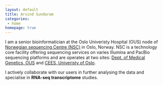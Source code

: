 ```yaml
---
layout: default
title: Arvind Sundaram
categories:
 - home
homepage: true
---
```

I am a senior bioinformatician at the Oslo Univeristy Hospital (OUS) node of [Norwegian sequencing Centre (NSC)](www.sequencing.uio.no) in Oslo, Norway. NSC is a technology core facility offering sequencing services on varies Illumina and PacBio sequencing platforms and are operates at two sites: [Dept. of Medical Genetics, OUS](https://oslo-universitetssykehus.no/avdelinger/klinikk-for-laboratoriemedisin/avdeling-for-medisinsk-genetikk) and [CEES, Univeristy of Oslo](http://www.mn.uio.no/cees/english/).

I actively collaborate with our users in further analysing the data and specialise in **RNA-seq transcriptome** studies. 
